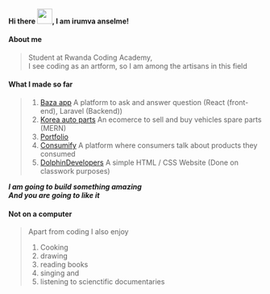 #### Hi there <img src="https://raw.githubusercontent.com/MartinHeinz/MartinHeinz/master/wave.gif" width="30px">, I am irumva anselme!

#### About me

> Student at Rwanda Coding Academy, <br/>
> I see coding as an artform, so I am among the artisans in this field

#### What I made so far

> 1. [Baza app](https://bazap.vercel.app) A platform to ask and answer question (React (front-end), Laravel (Backend))
> 2. [Korea auto parts](https://korea-auto-web.vercel.app/) An ecomerce to sell and buy vehicles spare parts (MERN)
> 3. [Portfolio](https://irumvanselme.github.io)
> 4. [Consumify](https://consumify.vercel.app/) A platform where consumers talk about products they consumed
> 5. [DolphinDevelopers](https://dolphindevelopers.netlify.app/) A simple HTML / CSS Website (Done on classwork purposes)

**_I am going to build something amazing_ <br/>
_And you are going to like it_**


#### Not on a computer

> Apart from coding I also enjoy
> 1. Cooking
> 1. drawing
> 1. reading books 
> 1. singing and
> 1. listening to scienctific documentaries
